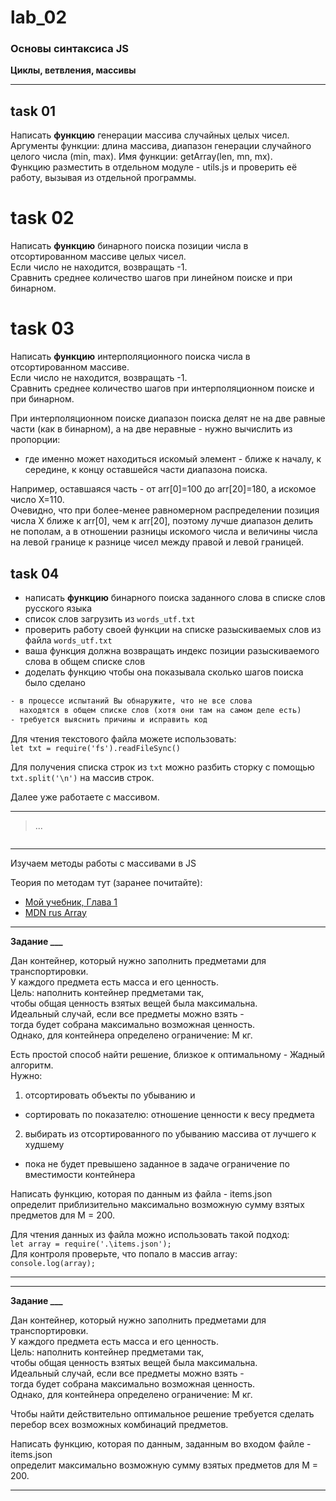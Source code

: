 # lab_02

### Основы синтаксиса JS  

**Циклы, ветвления, массивы**  

---  

## task 01  

Написать **функцию** генерации массива случайных целых чисел.  
Аргументы функции: длина массива, диапазон генерации случайного целого числа (min, max). Имя функции: getArray(len, mn, mx).  
Функцию разместить в отдельном модуле - utils.js и проверить её работу, вызывая из отдельной программы.  

# task 02  

Написать **функцию** бинарного поиска позиции числа в отсортированном массиве целых чисел.  
Если число не находится, возвращать -1.  
Сравнить среднее количество шагов при линейном поиске и при бинарном.  

# task 03  

Написать **функцию** интерполяционного поиска числа в отсортированном массиве.  
Если число не находится, возвращать -1.  
Сравнить среднее количество шагов при интерполяционном поиске и при бинарном.  

При интерполяционном поиске диапазон поиска делят не на две равные части (как в бинарном), а на две неравные - нужно вычислить из пропорции:  

- где именно может находиться искомый элемент - ближе к началу, к середине, к концу оставшейся части диапазона поиска.  

Например, оставшаяся часть - от arr[0]=100 до arr[20]=180, а искомое число X=110.  
Очевидно, что при более-менее равномерном распределении позиция числа X ближе к arr[0], чем к arr[20], поэтому лучше диапазон делить не пополам, а в отношении разницы искомого числа и величины числа на левой границе к разнице чисел между правой и левой границей.  


## task 04  

- написать **функцию** бинарного поиска заданного слова в списке слов русского языка  
- список слов загрузить из `words_utf.txt`  
- проверить работу своей функции на списке разыскиваемых слов из файла `words_utf.txt`  
- ваша функция должна возвращать индекс позиции разыскиваемого слова в общем списке слов  
- доделать функцию чтобы она показывала сколько шагов поиска было сделано  

```txt
- в процессе испытаний Вы обнаружите, что не все слова  
  находятся в общем списке слов (хотя они там на самом деле есть)  
- требуется выяснить причины и исправить код  
```

Для чтения текстового файла можете использовать:  
`let txt = require('fs').readFileSync()`  

Для получения списка строк из `txt` можно разбить сторку с помощью `txt.split('\n')` на массив строк.  

Далее уже работаете с массивом.  

---  







> ...  

```txt

```

---  

Изучаем методы работы с массивами в JS  

Теория по методам тут (заранее почитайте):  

- [Мой учебник, Глава 1](https://pcoding.ru/pdf/jsFuncCoding.pdf)  
- [MDN rus Array](https://developer.mozilla.org/ru/docs/Web/JavaScript/Guide/Indexed_collections#%D0%BC%D0%B5%D1%82%D0%BE%D0%B4%D1%8B_array)  

---  

**Задание ___**  

Дан контейнер, который нужно заполнить предметами для транспортировки.  
У каждого предмета есть масса и его ценность.  
Цель: наполнить контейнер предметами так,  
чтобы общая ценность взятых вещей была максимальна.  
Идеальный случай, если все предметы можно взять -  
тогда будет собрана максимально возможная ценность.  
Однако, для контейнера определено ограничение: M кг.  

Есть простой способ найти решение, близкое к оптимальному - Жадный алгоритм.  
Нужно:  

1) отсортировать объекты по убыванию и  
  - сортировать по показателю: отношение ценности к весу предмета  
  
2) выбирать из отсортированного по убыванию массива от лучшего к худшему  
  - пока не будет превышено заданное в задаче ограничение по вместимости контейнера  

Написать функцию, которая по данным из файла - items.json  
определит приблизительно максимально возможную сумму взятых предметов для M = 200.  

Для чтения данных из файла можно использовать такой подход:  
`let array = require('.\items.json');`  
Для контроля проверьте, что попало в массив array:  
`console.log(array);`

---  
---  

**Задание ___**  

Дан контейнер, который нужно заполнить предметами для транспортировки.  
У каждого предмета есть масса и его ценность.  
Цель: наполнить контейнер предметами так,  
чтобы общая ценность взятых вещей была максимальна.  
Идеальный случай, если все предметы можно взять -  
тогда будет собрана максимально возможная ценность.  
Однако, для контейнера определено ограничение: M кг.  

Чтобы найти действительно оптимальное решение требуется сделать перебор всех возможных комбинаций предметов.  


Написать функцию, которая по данным, заданным во входом файле - items.json  
определит максимально возможную сумму взятых предметов для M = 200.  

---  

